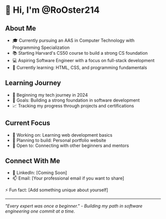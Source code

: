# 👋 Hi, I'm @RoOster214

## About Me
- 🎓 Currently pursuing an AAS in Computer Technology with Programming Specialization
- 📚 Starting Harvard's CS50 course to build a strong CS foundation
- 💻 Aspiring Software Engineer with a focus on full-stack development
- 🌱 Currently learning: HTML, CSS, and programming fundamentals

## Learning Journey
- 📖 Beginning my tech journey in 2024
- 🎯 Goals: Building a strong foundation in software development
- 📈 Tracking my progress through projects and certifications

## Current Focus
- 🔭 Working on: Learning web development basics
- 📝 Planning to build: Personal portfolio website
- 🤝 Open to: Connecting with other beginners and mentors

## Connect With Me
- 🔗 LinkedIn: [Coming Soon]
- 📫 Email: [Your professional email if you want to share]

⚡ Fun fact: [Add something unique about yourself]

---
*"Every expert was once a beginner." - Building my path in software engineering one commit at a time.*
